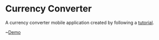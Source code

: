 # Currency Converter

A currency converter mobile application created by following a [tutorial](https://learn.handlebarlabs.com/p/react-native-basics-build-a-currency-converter).

~[Demo](https://www.filepicker.io/api/file/lzROnkywRiCcKkTJd6Xw)
